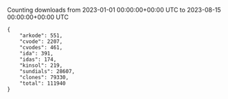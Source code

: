 
Counting downloads from 2023-01-01 00:00:00+00:00 UTC to 2023-08-15 00:00:00+00:00 UTC

```
{
    "arkode": 551,
    "cvode": 2207,
    "cvodes": 461,
    "ida": 391,
    "idas": 174,
    "kinsol": 219,
    "sundials": 28607,
    "clones": 79330,
    "total": 111940
}
```
